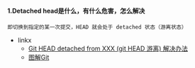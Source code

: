 #### 1.Detached head是什么，有什么危害，怎么解决
```
即切换到指定的某一次提交，HEAD 就会处于 detached 状态（游离状态）
```
* linkx
  * [Git HEAD detached from XXX (git HEAD 游离) 解决办法](https://blog.csdn.net/u011240877/article/details/76273335)
  * [图解Git](https://marklodato.github.io/visual-git-guide/index-zh-cn.html#detached)
